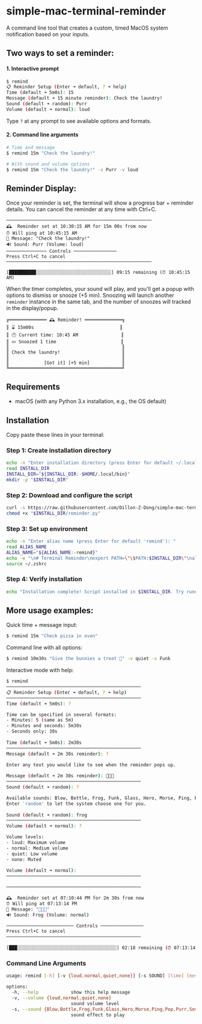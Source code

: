 # simple-mac-terminal-reminder
A command line tool that creates a custom, timed MacOS system notification based on your inputs.

## Two ways to set a reminder:

#### 1. Interactive prompt
```bash
$ remind
📋 Reminder Setup (Enter ➜ default, ? ➜ help)
Time (default ➜ 5m0s): 15
Message (default ➜ 15 minute reminder): Check the laundry!
Sound (default ➜ random): Purr
Volume (default ➜ normal): loud
```

Type `?` at any prompt to see available options and formats.

#### 2. Command line arguments
```bash
# Time and message
$ remind 15m "Check the laundry!"

# With sound and volume options
$ remind 15m "Check the laundry!" -s Purr -v loud
```

## Reminder Display:

Once your reminder is set, the terminal will show a progress bar + reminder details. You can cancel the reminder at any time with Ctrl+C.

```
──────────────────────────────────────────────────────
🕰️  Reminder set at 10:30:15 AM for 15m 00s from now
⏰ Will ping at 10:45:15 AM
💬 Message: "Check the laundry!"
🔊 Sound: Purr (Volume: loud)
─────────────── Controls ────────────────
Press Ctrl+C to cancel
──────────────────────────────────────────────────────

[██████████░░░░░░░░░░░░░░░░░░░░░░░░░░░░] 09:15 remaining (⏰ 10:45:15 AM)
```

When the timer completes, your sound will play, and you'll get a popup with options to dismiss or snooze (+5 min). Snoozing will launch another ```reminder``` instance in the same tab, and the number of snoozes will tracked in the display/popup.

```
╔══════════════ 🕰️ Reminder! ══════════════╗
║ ⌛️ 15m00s                                ║
║ 🕐 Current time: 10:45 AM                ║
║ 💤 Snoozed 1 time                        ║
║                                          ║
║ Check the laundry!                       ║
║                                          ║
║             [Got it] [+5 min]            ║
╚══════════════════════════════════════════╝
```

## Requirements
- macOS (with any Python 3.x installation, e.g., the OS default)

## Installation

Copy paste these lines in your terminal:

### Step 1: Create installation directory
```bash
echo -n "Enter installation directory (press Enter for default ~/.local/bin): "
read INSTALL_DIR
INSTALL_DIR="${INSTALL_DIR:-$HOME/.local/bin}"
mkdir -p "$INSTALL_DIR"
```

### Step 2: Download and configure the script
```bash
curl -s https://raw.githubusercontent.com/Dillon-Z-Dong/simple-mac-terminal-reminder/main/reminder.py > "$INSTALL_DIR/reminder.py"
chmod +x "$INSTALL_DIR/reminder.py"
```

### Step 3: Set up environment
```bash
echo -n "Enter alias name (press Enter for default 'remind'): "
read ALIAS_NAME
ALIAS_NAME="${ALIAS_NAME:-remind}"
echo -e "\n# Terminal Reminder\nexport PATH=\"\$PATH:$INSTALL_DIR\"\nalias $ALIAS_NAME=\"python3 $INSTALL_DIR/reminder.py\"" >> ~/.zshrc
source ~/.zshrc
```

### Step 4: Verify installation
```bash
echo "Installation complete! Script installed in $INSTALL_DIR. Try running: $ALIAS_NAME"
```

## More usage examples:

Quick time + message input:
```bash
$ remind 15m "Check pizza in oven"
```

Command line with all options:
```bash
$ remind 10m30s "Give the bunnies a treat 🥕" -v quiet -s Funk
```

Interactive mode with help:
```bash
$ remind
──────────────────────────────────────────────────
📋 Reminder Setup (Enter ➜ default, ? ➜ help)
──────────────────────────────────────────────────
Time (default ➜ 5m0s): ?

Time can be specified in several formats:
- Minutes: 5 (same as 5m)
- Minutes and seconds: 5m30s
- Seconds only: 30s
        
Time (default ➜ 5m0s): 2m30s
──────────────────────────────────────────────────
Message (default ➜ 2m 30s reminder): ?

Enter any text you would like to see when the reminder pops up.
        
Message (default ➜ 2m 30s reminder): 🐰🐰🐰
──────────────────────────────────────────────────
Sound (default ➜ random): ?

Available sounds: Blow, Bottle, Frog, Funk, Glass, Hero, Morse, Ping, Pop, Purr, Sosumi, Submarine, Tink
Enter 'random' to let the system choose one for you.
        
Sound (default ➜ random): frog
──────────────────────────────────────────────────
Volume (default ➜ normal): ?

Volume levels:
- loud: Maximum volume
- normal: Medium volume
- quiet: Low volume
- none: Muted
        
Volume (default ➜ normal):       
──────────────────────────────────────────────────

──────────────────────────────────────────────────

🕰️  Reminder set at 07:10:44 PM for 2m 30s from now
⏰ Will ping at 07:13:14 PM
💬 Message: "🐰🐰🐰"
🔊 Sound: Frog (Volume: normal)

───────────────────────── Controls ────────────────
Press Ctrl+C to cancel
──────────────────────────────────────────────────

[███░░░░░░░░░░░░░░░░░░░░░░░░░░░░░░░░░░░░░] 02:18 remaining (⏰ 07:13:14 PM)
```

### Command Line Arguments
```bash
usage: remind [-h] [-v {loud,normal,quiet,none}] [-s SOUND] [time] [message]

options:
  -h, --help            show this help message
  -v, --volume {loud,normal,quiet,none}
                        sound volume level
  -s, --sound {Blow,Bottle,Frog,Funk,Glass,Hero,Morse,Ping,Pop,Purr,Sosumi,Submarine,Tink,random}
                        sound effect to play
```